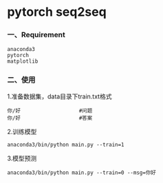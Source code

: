 # pytorch seq2seq


### 一、Requirement
```
anaconda3
pytorch
matplotlib
```

### 二、使用
1.准备数据集，data目录下train.txt格式

```
你/好                   #问题
你/好                   #答案
```

2.训练模型

```
anaconda3/bin/python main.py --train=1
```

3.模型预测

```
anaconda3/bin/python main.py --train=0 --msg=你好
```